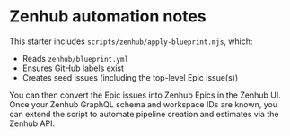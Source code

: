 # Zenhub automation notes

This starter includes `scripts/zenhub/apply-blueprint.mjs`, which:

- Reads `zenhub/blueprint.yml`
- Ensures GitHub labels exist
- Creates seed issues (including the top-level Epic issue(s))

You can then convert the Epic issues into Zenhub Epics in the Zenhub UI.
Once your Zenhub GraphQL schema and workspace IDs are known, you can extend
the script to automate pipeline creation and estimates via the Zenhub API.
